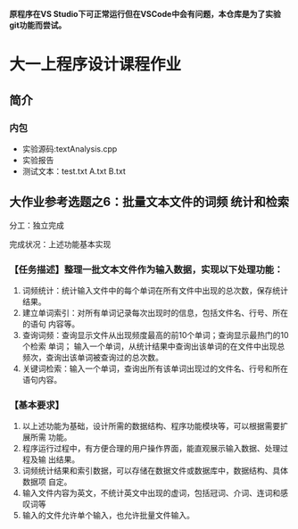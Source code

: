 **原程序在VS Studio下可正常运行但在VSCode中会有问题，本仓库是为了实验git功能而尝试。**

# 大一上程序设计课程作业
## 简介
### 内包
- 实验源码:textAnalysis.cpp
- 实验报告
- 测试文本：test.txt A.txt B.txt
## 大作业参考选题之6：批量文本文件的词频 统计和检索

分工：独立完成

完成状况：上述功能基本实现

### 【任务描述】整理一批文本文件作为输入数据，实现以下处理功能：
1. 词频统计：统计输入文件中的每个单词在所有文件中出现的总次数，保存统计结果。
2. 建立单词索引：对所有单词记录每次出现时的信息，包括文件名、行号、所在的语句 内容等。
3. 查询词频：查询显示文件从出现频度最高的前10个单词；查询显示最热门的10个检索 单词；
输入一个单词，从统计结果中查询出该单词的在文件中出现总频次，查询出该单词被查询过的总次数。
4. 关键词检索：输入一个单词，查询出所有该单词出现过的文件名、行号和所在语句内容。
### 【基本要求】
1. 以上述功能为基础，设计所需的数据结构、程序功能模块等，可以根据需要扩展所需 功能。
2. 程序运行过程中，有方便合理的用户操作界面，能直观展示输入数据、处理过程及输 出结果。
3. 词频统计结果和索引数据，可以存储在数据文件或数据库中，数据结构、具体数据项 自定。
4. 输入文件内容为英文，不统计英文中出现的虚词，包括冠词、介词、连词和感叹词等
5. 输入的文件允许单个输入，也允许批量文件输入。


